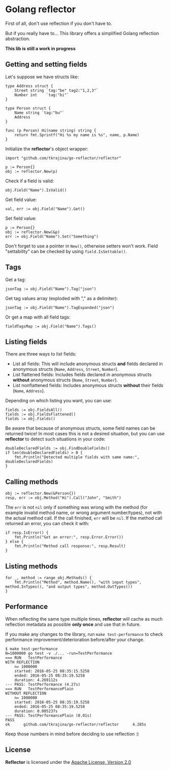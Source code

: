 # Golang reflector

First of all, don't use reflection if you don't have to.

But if you really have to... This library offers a simplified Golang reflection abstraction.

**This lib is still a work in progress**

## Getting and setting fields

Let's suppose we have structs like:

    type Address struct {
        Street string `tag:"be" tag2:"1,2,3"`
        Number int    `tag:"bi"`
    }

    type Person struct {
        Name string `tag:"bu"`
        Address
    }

    func (p Person) Hi(name string) string {
        return fmt.Sprintf("Hi %s my name is %s", name, p.Name)
    }

Initialize the **reflector**'s object wrapper:

    import "github.com/tkrajina/go-reflector/reflector"

	p := Person{}
	obj := reflector.New(p)

Check if a field is valid:

    obj.Field("Name").IsValid()

Get field value:

    val, err := obj.Field("Name").Get()

Set field value:

	p := Person{}
	obj := reflector.New(&p)
    err := obj.Field("Name").Set("Something")

Don't forget to use a pointer in `New()`, otherwise setters won't work. Field "settability" can be checked by using `field.IsSettable()`.

## Tags

Get a tag:

    jsonTag := obj.Field("Name").Tag("json")

Get tag values array (exploded with "," as a delimiter):

    jsonTag := obj.Field("Name").TagExpanded("json")

Or get a map with all field tags:

    fieldTagsMap := obj.Field("Name").Tags()

## Listing fields

There are three ways to list fields:

 * List all fields: This will include anonymous structs **and** fields declared in  anonymous structs (`Name`, `Address`, `Street`, `Number`).
 * List flattened fields: Includes fields declared in anonymous structs **without**  anonymous structs (`Name`, `Street`, `Number`).
 * List nonflattened fields: Includes anonymous structs **without** their fields (`Name`, `Address`).

Depending on which listing you want, you can use:

    fields := obj.FieldsAll()
    fields := obj.FieldsFlattened()
    fields := obj.Fields()

Be aware that because of anonymous structs, some field names can be returned twice!
In most cases this is not a desired situation, but you can use **reflector** to detect such situations in your code:

    doubleDeclaredFields := obj.FindDoubleFields()
    if len(doubleDeclaredFields) > 0 {
        fmt.Println("Detected multiple fields with same name:", doubleDeclaredFields)
    }

## Calling methods

	obj := reflector.New(&Person{})
    resp, err := obj.Method("Hi").Call("John", "Smith")

The `err` is not `nil` only if something was wrong with the method (for example invalid method name, or wrong argument number/types), not with the actual method call.
If the call finished, `err` will be `nil`.
If the method call returned an error, you can check it with:

    if resp.IsError() {
        fmt.Println("Got an error:", resp.Error.Error())
    } else {
        fmt.Println("Method call response:", resp.Result)
    }

## Listing methods

    for _, method := range obj.Methods() {
        fmt.Println("Method", method.Name(), "with input types", method.InTypes(), "and output types", method.OutTypes())
    }

## Performance

When reflecting the same type multiple times, **reflector** will cache as much reflection metadata as possible **only once** and use that in future.

If you make any changes to the library, run `make test-performance` to check performance improvement/deterioration before/after your change.

    $ make test-performance
    N=1000000 go test -v ./... -run=TestPerformance
    === RUN   TestPerformance
    WITH REFLECTION
        n= 1000000
        started: 2016-05-25 08:35:15.5258
        ended: 2016-05-25 08:35:19.5258
        duration: 4.269112s
    --- PASS: TestPerformance (4.27s)
    === RUN   TestPerformancePlain
    WITHOUT REFLECTION
        n= 1000000
        started: 2016-05-25 08:35:19.5258
        ended: 2016-05-25 08:35:19.5258
        duration: 0.005237s
    --- PASS: TestPerformancePlain (0.01s)
    PASS
    ok      github.com/tkrajina/go-reflector/reflector      4.285s

Keep those numbers in mind before deciding to use reflection :)

License
-------

**Reflector** is licensed under the [Apache License, Version 2.0](http://www.apache.org/licenses/LICENSE-2.0)
